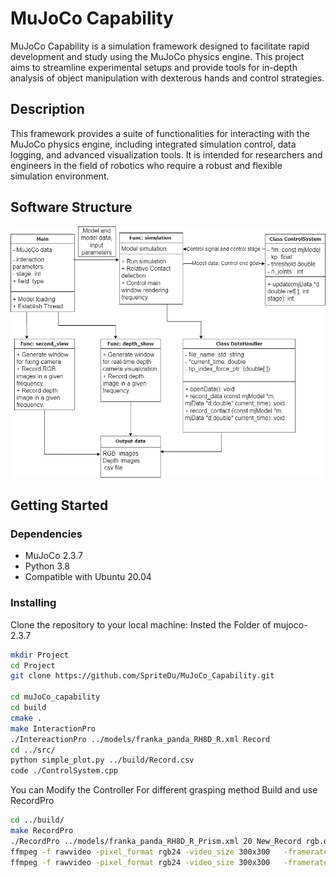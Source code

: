 # MuJoCo Capability

MuJoCo Capability is a simulation framework designed to facilitate rapid development and study using the MuJoCo physics engine. This project aims to streamline experimental setups and provide tools for in-depth analysis of object manipulation with dexterous hands and control strategies.

## Description

This framework provides a suite of functionalities for interacting with the MuJoCo physics engine, including integrated simulation control, data logging, and advanced visualization tools. It is intended for researchers and engineers in the field of robotics who require a robust and flexible simulation environment.
## Software Structure
![alt text](./pics/Softer_Structure.png "Softer_Structure")
## Getting Started

### Dependencies

- MuJoCo 2.3.7 
- Python 3.8 
- Compatible with Ubuntu 20.04

### Installing

Clone the repository to your local machine:
Insted the Folder of mujoco-2.3.7 
```bash
mkdir Project
cd Project
git clone https://github.com/SpriteDu/MuJoCo_Capability.git

cd muJoCo_capability
cd build
cmake .
make InteractionPro
./IntereactionPro ../models/franka_panda_RH8D_R.xml Record
cd ../src/
python simple_plot.py ../build/Record.csv 
code ./ControlSystem.cpp 
```
You can Modify the Controller 
For different grasping method
Build and use RecordPro
```bash
cd ../build/
make RecordPro
./RecordPro ../models/franka_panda_RH8D_R_Prism.xml 20 New_Record rgb.out depth.out 300 300 true 40
ffmpeg -f rawvideo -pixel_format rgb24 -video_size 300x300   -framerate 20 -i rgb.out -vf "vflip" rgb.mp4
ffmpeg -f rawvideo -pixel_format rgb24 -video_size 300x300   -framerate 20 -i depth.out -vf "vflip" depth.mp4
```







